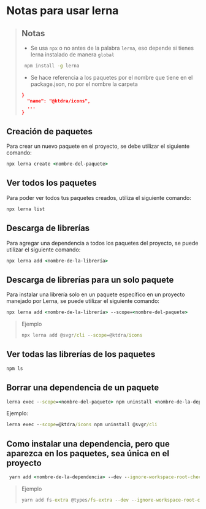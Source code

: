 # Notas para usar lerna

> ## Notas
>
> - Se usa `npx` o no antes de la palabra `lerna`, eso depende si tienes lerna instalado de manera `global`
>
> ```cmd
>  npm install -g lerna
> ```
>
> - Se hace referencia a los paquetes por el nombre que tiene en el package.json, no por el nombre la carpeta
>
> ```json
> }
>   "name": "@ktdra/icons",
>   ...
> }
> ```

## Creación de paquetes

Para crear un nuevo paquete en el proyecto, se debe utilizar el siguiente comando:

```cmd
npx lerna create <nombre-del-paquete>
```

## Ver todos los paquetes

Para poder ver todos tus paquetes creados, utiliza el siguiente comando:

```cmd
npx lerna list
```

## Descarga de librerías

Para agregar una dependencia a todos los paquetes del proyecto, se puede utilizar el siguiente comando:

```cmd
npx lerna add <nombre-de-la-librería>
```

## Descarga de librerías para un solo paquete

Para instalar una librería solo en un paquete específico en un proyecto manejado por Lerna, se puede utilizar el siguiente comando:

```cmd
npx lerna add <nombre-de-la-librería> --scope=<nombre-del-paquete>
```

> Ejemplo
>
> ```cmd
> npx lerna add @svgr/cli --scope=@ktdra/icons
> ```

## Ver todas las librerías de los paquetes

```cmd
npm ls
```

## Borrar una dependencia de un paquete

```cmd
lerna exec --scope=<nombre-del-paquete> npm uninstall <nombre-de-la-dependencia>
```

Ejemplo:

```cmd
lerna exec --scope=@ktdra/icons npm uninstall @svgr/cli
```

## Como instalar una dependencia, pero que aparezca en los paquetes, sea única en el proyecto

```cmd
 yarn add <nombre-de-la-dependencia> --dev --ignore-workspace-root-check
```

> Ejemplo
>
> ```cmd
> yarn add fs-extra @types/fs-extra --dev --ignore-workspace-root-check
> ```
